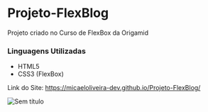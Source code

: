 # Projeto-FlexBlog
Projeto criado no Curso de FlexBox da Origamid

### Linguagens Utilizadas
- HTML5
- CSS3 (FlexBox)

Link do Site: https://micaeloliveira-dev.github.io/Projeto-FlexBlog/


![Sem título](https://user-images.githubusercontent.com/72334759/122445876-6310c280-cf78-11eb-8364-eeb403706a21.png)
